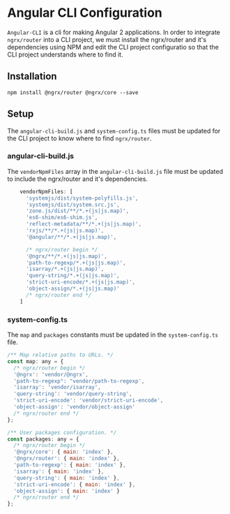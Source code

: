 # Angular CLI Configuration
`Angular-CLI` is a cli for making Angular 2 applications. In order to integrate `ngrx/router` into a CLI project, we must install the ngrx/router and it's dependencies using NPM and edit the CLI project configuratio so that the CLI project understands where to find it.

## Installation
`npm install @ngrx/router @ngrx/core --save`

## Setup
The `angular-cli-build.js` and `system-config.ts` files must be updated for the CLI project to know where to find `ngrx/router`.

### angular-cli-build.js
The `vendorNpmFiles` array in the `angular-cli-build.js` file must be updated to include the ngrx/router and it's dependencies.

```js
    vendorNpmFiles: [
      'systemjs/dist/system-polyfills.js',
      'systemjs/dist/system.src.js',
      'zone.js/dist/**/*.+(js|js.map)',
      'es6-shim/es6-shim.js',
      'reflect-metadata/**/*.+(js|js.map)',
      'rxjs/**/*.+(js|js.map)',
      '@angular/**/*.+(js|js.map)',

      /* ngrx/router begin */
      '@ngrx/**/*.+(js|js.map)',
      'path-to-regexp/*.+(js|js.map)',
      'isarray/*.+(js|js.map)',
      'query-string/*.+(js|js.map)',
      'strict-uri-encode/*.+(js|js.map)',
      'object-assign/*.+(js|js.map)'
      /* ngrx/router end */
    ]
```

### system-config.ts
The `map` and `packages` constants must be updated in the `system-config.ts` file.

```js
/** Map relative paths to URLs. */
const map: any = {
  /* ngrx/router begin */ 
  '@ngrx': 'vendor/@ngrx',
  'path-to-regexp": "vendor/path-to-regexp',
  'isarray': 'vendor/isarray',
  'query-string': 'vendor/query-string',
  'strict-uri-encode': 'vendor/strict-uri-encode',
  'object-assign': 'vendor/object-assign'
  /* ngrx/router end */ 
};

/** User packages configuration. */
const packages: any = {
  /* ngrx/router begin */ 
  '@ngrx/core': { main: 'index' },
  '@ngrx/router': { main: 'index' },
  'path-to-regexp': { main: 'index' },
  'isarray': { main: 'index' },
  'query-string': { main: 'index' },
  'strict-uri-encode': { main: 'index' },
  'object-assign': { main: 'index' }
  /* ngrx/router end */
};
```
